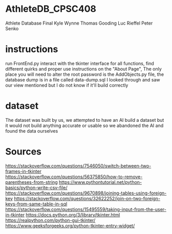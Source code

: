 # AthleteDB_CPSC408
Athlete Database Final
Kyle Wynne
Thomas Gooding
Luc Rieffel
Peter Senko

# instructions
run FrontEnd.py
interact with the tkinter interface for all functions,
find different quirks and proper use instructions on the "About Page",
The only place you will need to alter the root password is the AddObjects.py file,
the database dump is in a file called data-dump.sql I looked through and saw our view mentioned but I do not know if it'll build correctly

# dataset
The dataset was built by us, we attempted to have an AI build a dataset but it would not build anything accurate or usable so we abandoned the AI and found the data ourselves

# Sources
https://stackoverflow.com/questions/7546050/switch-between-two-frames-in-tkinter  
https://stackoverflow.com/questions/56375850/how-to-remove-parentheses-from-string
https://www.pythontutorial.net/python-basics/python-write-csv-file/
https://stackoverflow.com/questions/9670898/joining-tables-using-foreign-key
https://stackoverflow.com/questions/32622252/join-on-two-foreign-keys-from-same-table-in-sql
https://stackoverflow.com/questions/15495559/taking-input-from-the-user-in-tkinter
https://docs.python.org/3/library/tkinter.html
https://realpython.com/python-gui-tkinter/
https://www.geeksforgeeks.org/python-tkinter-entry-widget/
